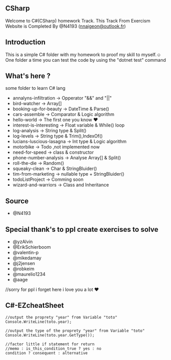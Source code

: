 ## CSharp
Welcome to C#(CSharp) homework Track.
    This Track From Exercism Website is Completed By @N4193 (nnaigeon@outlook.fr)

## Introduction
This is a simple C# folder with my homework to proof my skill to myself.☺
One folder a time you can test the code by using the "dotnet test" command 

## What's here ?
some folder to learn C# lang 
- annalyns-infiltration             -> Opperator "&&" and "||" 
- bird-watcher                      -> Array[]
- booking-up-for-beauty             -> DateTime & Parse()
- cars-assemble                     -> Comparator & Logic algorithm
- hello-world                       -> The first one you know ♥
- interest-is-interesting           -> Float variable & While() loop     
- log-analysis                      -> String type & Split() 
- log-levels                        -> String type & Trim(),IndexOf()
- lucians-luscious-lasagna          -> Int type & Logic algorithm
- motorbike                         ->  Todo ,not implemented now 
- need-for-speed                    -> class & constructor
- phone-number-analysis             -> Analyse Array[] & Split()
- roll-the-die                      -> Random()
- squeaky-clean                     -> Char & StringBluider()
- tim-from-marketing                -> nullable type + StringBluider()
- todoListProject                   ->  Comming soon
- wizard-and-warriors               -> Class and Inheritance

## Source
- @N4193

## Special thank's to ppl create exercises to solve 
- @yzAlvin
- @ErikSchierboom
- @valentin-p
- @mikedamay
- @j2jensen
- @robkeim
- @maurelio1234
- @aage

//sorry for ppl i forget here i love you a lot ♥

## C#-EZcheatSheet 
    //output the proprety "year" from Variable "toto"
    Console.WriteLine(toto.year);

    //output the type of the proprety "year" from Variable "toto"
    Console.WriteLine(toto.year.GetType());

    //factor little if statement for return
    //memo : is_this_condition_true ? yes : no
    condition ? consequent : alternative
